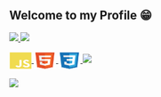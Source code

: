 ## Welcome to my Profile 😁

 <div>
   <a href="https://github.com/johnmaicon92">
   <img height="180em" src="https://github-readme-stats.vercel.app/api?username=johnmaicon92&show_icons=true&theme=tokyonight&include_all_commits=true&count_private=true"/>
   <img height="180em" src="https://github-readme-stats.vercel.app/api/top-langs/?username=johnmaicon92&layout=compact&langs_count=6&theme=tokyonight"/>
</div>
    
<div style="display: inline_block"><br>
  <img align="center" alt="Js" height="30" width="40" src="https://raw.githubusercontent.com/devicons/devicon/master/icons/javascript/javascript-plain.svg">
  <img align="center" alt="HTML" height="30" width="40" src="https://raw.githubusercontent.com/devicons/devicon/master/icons/html5/html5-original.svg">
  <img align="center" alt="CSS" height="30" width="40" src="https://raw.githubusercontent.com/devicons/devicon/master/icons/css3/css3-original.svg">
  <img src="https://cdn.jsdelivr.net/gh/devicons/devicon@latest/icons/python/python-original-wordmark.svg" />
          
</div>
 
<br>
 

 
<div> 
  <a href = "mailto:johnmaicon92@gmail.com"><img src="https://img.shields.io/badge/-Gmail-%23333?style=for-the-badge&logo=gmail&logoColor=white" target="_blank"></a>
  

